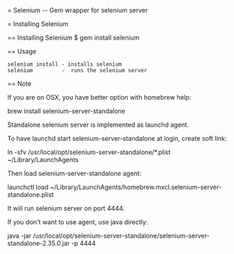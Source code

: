 = Selenium -- Gem wrapper for selenium server

= Installing Selenium

== Installing Selenium
    $ gem install selenium

== Usage

    selenium install - installs selenium
    selenium         -  runs the selenium server 
    
== Note

If you are on OSX, you have better option with homebrew help:


  brew install selenium-server-standalone

Standalone selenium server is implemented as launchd agent.

To have launchd start selenium-server-standalone at login, create soft link:


  ln -sfv /usr/local/opt/selenium-server-standalone/*.plist ~/Library/LaunchAgents

Then load selenium-server-standalone agent:

  launchctl load ~/Library/LaunchAgents/homebrew.mxcl.selenium-server-standalone.plist

It will run selenium server on port 4444.

If you don't want to use agent, use java directly:

  java -jar /usr/local/opt/selenium-server-standalone/selenium-server-standalone-2.35.0.jar -p 4444

